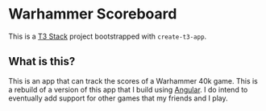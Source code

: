 # Warhammer Scoreboard

This is a [T3 Stack](https://create.t3.gg/) project bootstrapped with `create-t3-app`.

## What is this?

This is an app that can track the scores of a Warhammer 40k game. This is a rebuild of a version of
this app that I build using [Angular](https://github.com/savagejacke/angular-scoreboard). I do intend
to eventually add support for other games that my friends and I play.
